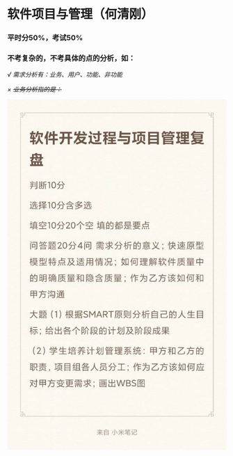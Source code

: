 # 软件项目与管理（何清刚）

### 平时分50%，考试50%

### 不考复杂的，不考具体的点的分析，如：

*√ 需求分析有：业务、用户、功能、非功能*

*× ~~业务分析指的是：~~* 

![19级期末考试软件开发过程与项目管理](README.assets/19%E7%BA%A7%E6%9C%9F%E6%9C%AB%E8%80%83%E8%AF%95%E8%BD%AF%E4%BB%B6%E5%BC%80%E5%8F%91%E8%BF%87%E7%A8%8B%E4%B8%8E%E9%A1%B9%E7%9B%AE%E7%AE%A1%E7%90%86.jpg)